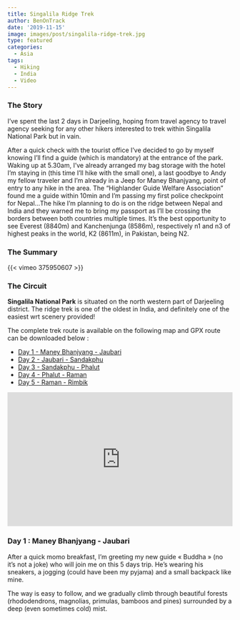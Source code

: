 ```yaml
---
title: Singalila Ridge Trek
author: BenOnTrack
date: '2019-11-15'
image: images/post/singalila-ridge-trek.jpg
type: featured
categories:
  - Asia
tags:
  - Hiking
  - India
  - Video
---
```


### The Story

I’ve spent the last 2 days in Darjeeling, hoping from travel agency to travel agency seeking for any other hikers interested to trek within Singalila National Park but in vain.

After a quick check with the tourist office I’ve decided to go by myself knowing I’ll find a guide (which is mandatory) at the entrance of the park. Waking up at 5.30am, I’ve already arranged my bag storage with the hotel I’m staying in (this time I’ll hike with the small one), a last goodbye to Andy my fellow traveler and I’m already in a Jeep for Maney Bhanjyang, point of entry to any hike in the area. The “Highlander Guide Welfare Association” found me a guide within 10min  and I’m passing my first police checkpoint for Nepal...The hike I’m planning to do is on the ridge between Nepal and India and they warned me to bring my passport as I’ll be crossing the borders between both countries multiple times. It’s the best opportunity to see Everest (8840m) and Kanchenjunga (8586m), respectively n1 and n3 of highest peaks in the world, K2 (8611m), in Pakistan, being N2.

### The Summary 

{{< vimeo 375950607 >}}

### The Circuit
<b>Singalila National Park</b> is situated on the north western part of Darjeeling district. The ridge trek is one of the oldest in India, and definitely one of the easiest wrt scenery provided!

The complete trek route is available on the following map and GPX route can be downloaded below :

<ul>
  <li><a href="https://drive.google.com/open?id=1l_kUG21og57hXn_zXyLp8QyujbuI-fxF" target="_blank">Day 1 - Maney Bhanjyang - Jaubari</a></li>
  <li><a href="https://drive.google.com/open?id=1M9urk7rQ8lnFck7ieO7gM7f7qLOQm-Dz" target="_blank">Day 2 - Jaubari - Sandakphu</a></li>
  <li><a href="https://drive.google.com/open?id=1BV--6Nh8-itSZ7kyl4i2DnJTx-qyya47" target="_blank">Day 3 - Sandakphu - Phalut</a></li>
  <li><a href="https://drive.google.com/open?id=1s4jl1O8ges6hSXOE0ZI104t46GIsojrO" target="_blank">Day 4 - Phalut - Raman</a></li>
  <li><a href="https://drive.google.com/open?id=11TzhReXth6QYK3gNgW1cO_bOgsrfAiF1" target="_blank">Day 5 - Raman - Rimbik</a></li>
</ul>  

<iframe allowfullscreen="" frameborder="0" height="300px" src="https://umap.openstreetmap.fr/fr/map/singalila-ridge-trek_393611?scaleControl=false&amp;miniMap=false&amp;scrollWheelZoom=true&amp;zoomControl=true&amp;allowEdit=false&amp;moreControl=true&amp;searchControl=null&amp;tilelayersControl=null&amp;embedControl=null&amp;datalayersControl=true&amp;onLoadPanel=undefined&amp;captionBar=false&amp;datalayers=1079682%2C1079683%2C1079684%2C1079685%2C1079686&amp;fullscreenControl=true#12/27.1064/88.0637" width="100%"></iframe>

### Day 1 : Maney Bhanjyang - Jaubari 

After a quick momo breakfast, I’m greeting my new guide « Buddha » (no it’s not a joke)  who will join me on this 5 days trip. He’s wearing his sneakers, a jogging (could have been my pyjama) and a small backpack like mine. 

The way is easy to follow, and we gradually climb through beautiful forests (rhododendrons, magnolias, primulas, bamboos and pines) surrounded by a deep (even sometimes cold) mist.

